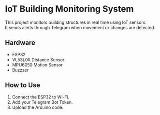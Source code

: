 # IoT Building Monitoring System

This project monitors building structures in real time using IoT sensors.  
It sends alerts through Telegram when movement or changes are detected.

## Hardware
- ESP32  
- VL53L0X Distance Sensor  
- MPU6050 Motion Sensor
- Buzzzer

## How to Use
1. Connect the ESP32 to Wi-Fi.
2. Add your Telegram Bot Token.
3. Upload the Arduino code.
